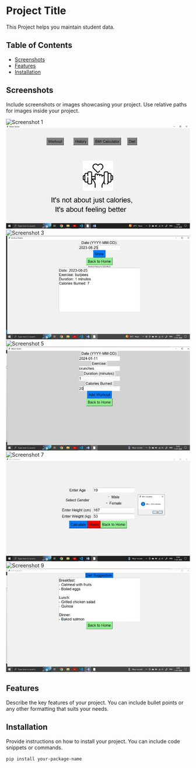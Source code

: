 # Project Title

This Project helps you maintain student data.

## Table of Contents
- [Screenshots](#screenshots)
- [Features](#features)
- [Installation](#installation)

## Screenshots

Include screenshots or images showcasing your project. Use relative paths for images inside your project.

![Screenshot 1](./screenshots/screenshot1.jpg)
![Screenshot 2](./screenshots/screenshot2.jpg)
![Screenshot 3](./screenshots/screenshot3.jpg)
![Screenshot 4](./screenshots/screenshot4.jpg)
![Screenshot 5](./screenshots/screenshot5.jpg)
![Screenshot 6](./screenshots/screenshot6.jpg)
![Screenshot 7](./screenshots/screenshot7.jpg)
![Screenshot 8](./screenshots/screenshot8.jpg)
![Screenshot 9](./screenshots/screenshot9.jpg)
![Screenshot 10](./screenshots/screenshot10.jpg)

## Features

Describe the key features of your project. You can include bullet points or any other formatting that suits your needs.

## Installation

Provide instructions on how to install your project. You can include code snippets or commands.

```bash
pip install your-package-name
